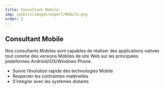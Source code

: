 ```yaml
---
title: Consultant Mobile
img: /public/images/expert/Mobile.png
order: 2
---
```


## Consultant Mobile

Nos consultants Mobiles sont capables de réaliser des applications natives tout comme des versions Mobiles de site Web sur les principales plateformes Android/iOS/Windows Phone.

* Suivre l’évolution rapide des technologies Mobile
* Respecter les contraintes matérielles
* S’intégrer avec les systèmes distants
